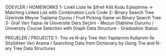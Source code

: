 ÖDEVLER / HOMEWORKS
1- Linkli Liste ile Şifreli Kilit Kodu Eşleştirme -> Matching Linked List with Combination Lock Code
2- Binary Search Tree Üzerinde Meyve Toplama Oyunu / Fruit Picking Game on Binary Search Tree
3- Graf Veri Yapısı ile Üniversite Ders Seçimi - Mezun Olabilme Durumu / University Course Selection with Graph Data Structure - Graduation Status

PROJELER / PROJECTS
1- Trie ve N-ary Tree Veri Yapılarının Kullanımı İle Sözlükten Veri Arama / Searching Data from Dictionary by Using Trie and N-ary Tree Data Structures
